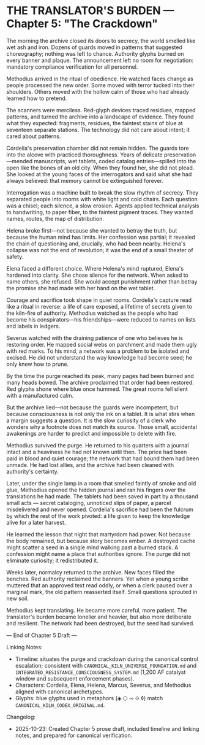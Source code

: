 ﻿# THE TRANSLATOR'S BURDEN — Chapter 5: "The Crackdown"


The morning the archive closed its doors to secrecy, the world smelled like wet ash and iron. Dozens of guards moved in patterns that suggested choreography; nothing was left to chance. Authority glyphs burned on every banner and plaque. The announcement left no room for negotiation: mandatory compliance verification for all personnel.

Methodius arrived in the ritual of obedience. He watched faces change as people processed the new order. Some moved with terror tucked into their shoulders. Others moved with the hollow calm of those who had already learned how to pretend.

The scanners were merciless. Red-glyph devices traced residues, mapped patterns, and turned the archive into a landscape of evidence. They found what they expected: fragments, residues, the faintest stains of blue at seventeen separate stations. The technology did not care about intent; it cared about patterns.

Cordelia's preservation chamber did not remain hidden. The guards tore into the alcove with practiced thoroughness. Years of delicate preservation—mended manuscripts, wet tablets, coded catalog entries—spilled into the open like the bones of an old city. When they found her, she did not plead. She looked at the young faces of the interrogators and said what she had always believed: that memory cannot be extinguished forever.

Interrogation was a machine built to break the slow rhythm of secrecy. They separated people into rooms with white light and cold chairs. Each question was a chisel; each silence, a slow erosion. Agents applied technical analysis to handwriting, to paper fiber, to the faintest pigment traces. They wanted names, routes, the map of distribution.

Helena broke first—not because she wanted to betray the truth, but because the human mind has limits. Her confession was partial; it revealed the chain of questioning and, crucially, who had been nearby. Helena's collapse was not the end of revolution; it was the end of a small theater of safety.

Elena faced a different choice. Where Helena's mind ruptured, Elena's hardened into clarity. She chose silence for the network. When asked to name others, she refused. She would accept punishment rather than betray the promise she had made with her hand on the wet tablet.

Courage and sacrifice took shape in quiet rooms. Cordelia's capture read like a ritual in reverse: a life of care exposed, a lifetime of secrets given to the kiln-fire of authority. Methodius watched as the people who had become his conspirators—his friendships—were reduced to names on lists and labels in ledgers.

Severus watched with the draining patience of one who believes he is restoring order. He mapped social webs on parchment and made them ugly with red marks. To his mind, a network was a problem to be isolated and excised. He did not understand the way knowledge had become seed; he only knew how to prune.

By the time the purge reached its peak, many pages had been burned and many heads bowed. The archive proclaimed that order had been restored. Red glyphs shone where blue once hummed. The great rooms fell silent with a manufactured calm.

But the archive lied—not because the guards were incompetent, but because consciousness is not only the ink on a tablet. It is what stirs when a margin suggests a question. It is the slow curiosity of a clerk who wonders why a footnote does not match its source. Those small, accidental awakenings are harder to predict and impossible to delete with fire.

Methodius survived the purge. He returned to his quarters with a journal intact and a heaviness he had not known until then. The price had been paid in blood and quiet courage; the network that had bound them had been unmade. He had lost allies, and the archive had been cleaned with authority's certainty.

Later, under the single lamp in a room that smelled faintly of smoke and old glue, Methodius opened the hidden journal and ran his fingers over the translations he had made. The tablets had been saved in part by a thousand small acts — secret cataloging, unnoticed slips of paper, a parcel misdelivered and never opened. Cordelia's sacrifice had been the fulcrum by which the rest of the work pivoted: a life given to keep the knowledge alive for a later harvest.

He learned the lesson that night that martyrdom had power. Not because the body remained, but because story becomes ember. A destroyed cache might scatter a seed in a single mind walking past a burned stack. A confession might name a place that authorities ignore. The purge did not eliminate curiosity; it redistributed it.

Weeks later, normalcy returned to the archive. New faces filled the benches. Red authority reclaimed the banners. Yet when a young scribe muttered that an approved text read oddly, or when a clerk paused over a marginal mark, the old pattern reasserted itself. Small questions sprouted in new soil.

Methodius kept translating. He became more careful, more patient. The translator's burden became lonelier and heavier, but also more deliberate and resilient. The network had been destroyed, but the seed had survived.

— End of Chapter 5 Draft —

Linking Notes:
- Timeline: situates the purge and crackdown during the canonical control escalation; consistent with `CANONICAL_KILN_UNIVERSE_FOUNDATION.md` and `INTEGRATED_RESISTANCE_CONSCIOUSNESS_SYSTEM.md` (1,200 AF catalyst window and subsequent enforcement phases).
- Characters: Cordelia, Elena, Helena, Marcus, Severus, and Methodius aligned with canonical archetypes.
- Glyphs: blue glyphs used in metaphors (◈ ⬡ ∾ ⟐ ◊) match `CANONICAL_KILN_CODEX_ORIGINAL.md`.

Changelog:
- 2025-10-23: Created Chapter 5 prose draft, included timeline and linking notes, and prepared for canonical verification.

